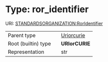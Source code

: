 
# Type: ror_identifier




URI: [STANDARDSORGANIZATION:RorIdentifier](https://w3id.org/bridge2ai/standards-organization-schema/RorIdentifier)

|  |  |  |
| --- | --- | --- |
| Parent type | | [Uriorcurie](types/Uriorcurie.md) |
| Root (builtin) type | | **URIorCURIE** |
| Representation | | str |
